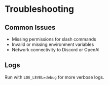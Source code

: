 # Troubleshooting

## Common Issues

- Missing permissions for slash commands
- Invalid or missing environment variables
- Network connectivity to Discord or OpenAI

## Logs

Run with `LOG_LEVEL=debug` for more verbose logs.

